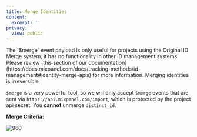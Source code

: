 ```yaml
---
title: Merge Identities
content:
  excerpt: ''
privacy:
  view: public
---
```

<Callout icon="📘" theme="info">
  The `$merge` event payload is only useful for projects using the Original ID Merge system; it has no functionality in other ID management systems. Please review [this section of our documentation](https://docs.mixpanel.com/docs/tracking-methods/id-management#identity-merge-apis) for more information.
</Callout>

<Callout icon="❗️" theme="error">
  Merging identities is irreversible

  `$merge` is a very powerful tool, so we will only accept `$merge` events that are sent via `https://api.mixpanel.com/import`, which is protected by the project api secret. You **cannot** unmerge `distinct_id`.
</Callout>

**Merge Criteria:**

<Image alt="960" border={false} src="https://files.readme.io/be66940-merge_.png" title="Identity Management - Merge" />
